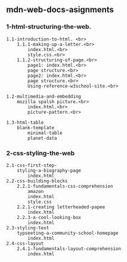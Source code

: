 ## mdn-web-docs-asignments
### 1-html-structuring-the-web.<br>
    1.1-introduction-to-html. <br>
        1.1.1-making-up-a-letter.<br>
            index.html.<br>
            style.css.<br>
        1.1.2-structuring-of-page.<br>
            page1: index.html.<br>
            page structure.<br>
            page2: index.html.<br>
            page structure.<br>
            Using-reference-w3school-site.<br>
    
    1.2-multimedia-and-embedding 
        mozilla spalsh picture.<br>
            index.html.<br>
            picture-pattern.<br>

    1.3-html-table
        blank-template
            minimal-table
            planet-data   

### 2-css-styling-the-web
    2.1-css-first-step- 
        styling-a-biography-page
            index.html
    2.2-css-building-blocks
        2.2.1-fundamentals-css-comprehension
            amazon
            index.html
            style.css
        2.2.1-creating letterheaded-papee
            index.html
        2.2.3-a-cool-looking-box
            index.html
    2.3-styling-text
        typseeting-a-community-school-homepage
            index.html
    2.4-css-layout
        2.4.1-fundamentals-layout-comprehension
            index.html




